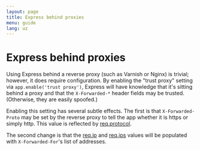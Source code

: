 ```yaml
---
layout: page
title: Express behind proxies
menu: guide
lang: uz
---
```

<!---
 Copyright (c) 2016 StrongLoop, IBM, and Express Contributors
 License: MIT
-->

# Express behind proxies

Using Express behind a reverse proxy (such as Varnish or Nginx)
is trivial; however, it does require configuration. By enabling the
"trust proxy" setting via `app.enable('trust proxy')`, Express
will have knowledge that it's sitting behind a proxy and that the
`X-Forwarded-*` header fields may be trusted. (Otherwise,
they are easily spoofed.)

Enabling this setting has several subtle effects. The first is
that `X-Forwarded-Proto` may be set by the reverse proxy to
tell the app whether it is https or simply http. This value is reflected
by [req.protocol](/api.html#req.protocol).

The second change is that the [req.ip](/api.html#req.ip)
and [req.ips](/api.html#req.ips) values will be populated with
`X-Forwarded-For`'s list of addresses.
